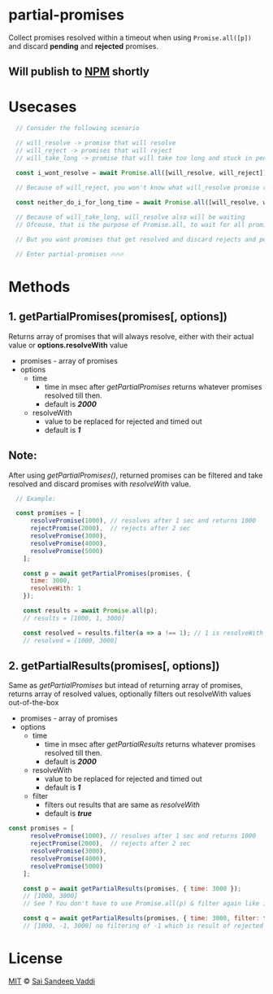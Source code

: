 # partial-promises

Collect promises resolved within a timeout when using `Promise.all([p])` and discard __pending__ and __rejected__ promises.

## Will publish to [NPM](https://www.npmjs.com/) shortly

# Usecases
```js
  // Consider the following scenario

  // will_resolve -> promise that will resolve
  // will_reject -> promises that will reject
  // will_take_long -> promise that will take too long and stuck in pending

  const i_wont_resolve = await Promise.all([will_resolve, will_reject]);

  // Because of will_reject, you won't know what will_resolve promise resolves to and results will have to catch

  const neither_do_i_for_long_time = await Promise.all([will_resolve, will_take_long])
  
  // Because of will_take_long, will_resolve also will be waiting
  // Ofcouse, that is the purpose of Promise.all, to wait for all promises to resolve or reject and return as a single promise

  // But you want promises that get resolved and discard rejects and pendings after a timeout.

  // Enter partial-promises 🔥🔥🔥

```

# Methods
## 1. getPartialPromises(promises[, options])
Returns array of promises that will always resolve, either with their actual value or __options.resolveWith__ value

- promises - array of promises
- options
  - time
    - time in msec after _getPartialPromises_ returns whatever promises resolved till then.
    - default is **_2000_**
  - resolveWith
    - value to be replaced for rejected and timed out 
    - default is **_1_**

## Note: 
After using _getPartialPromises()_, returned promises can be filtered and take resolved and discard promises with _resolveWith_ value.

```js
  // Example: 

  const promises = [
      resolvePromise(1000), // resolves after 1 sec and returns 1000
      rejectPromise(2000),  // rejects after 2 sec
      resolvePromise(3000),
      resolvePromise(4000),
      resolvePromise(5000)
    ];

    const p = await getPartialPromises(promises, {
      time: 3000,
      resolveWith: 1
    });

    const results = await Promise.all(p);
    // results = [1000, 1, 3000]

    const resolved = results.filter(a => a !== 1); // 1 is resolveWith value
    // resolved = [1000, 3000]
```

## 2. getPartialResults(promises[, options])

Same as _getPartialPromises_ but intead of returning array of promises, returns array of resolved values, optionally filters out resolveWith values out-of-the-box 
- promises - array of promises
- options
  - time
    - time in msec after _getPartialResults_ returns whatever promises resolved till then.
    - default is **_2000_**
  - resolveWith
    - value to be replaced for rejected and timed out 
    - default is **_1_**
  - filter
    - filters out results that are same as _resolveWith_
    - default is **_true_**

```js
const promises = [
      resolvePromise(1000), // resolves after 1 sec and returns 1000
      rejectPromise(2000),  // rejects after 2 sec
      resolvePromise(3000),
      resolvePromise(4000),
      resolvePromise(5000)
    ];

    const p = await getPartialResults(promises, { time: 3000 });
    // [1000, 3000]
    // See ? You don't have to use Promise.all(p) & filter again like in getPartialPromises

    const q = await getPartialResults(promises, { time: 3000, filter: false, resolveWith : -1 });
    // [1000, -1, 3000] no filtering of -1 which is result of rejected promise

```


# License

[MIT](/LICENSE) &copy; [Sai Sandeep Vaddi](https://github.com/saisandeepvaddi)